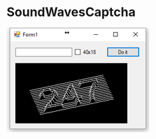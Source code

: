# SoundWavesCaptcha

![Demo](https://github.com/infixman/SoundWavesCaptcha/blob/master/demo.png?raw=true)
